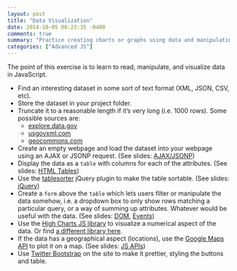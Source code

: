 ```yaml
---
layout: post
title: "Data Visualization"
date: 2014-10-05 08:23:35 -0400
comments: true
summary: "Practice creating charts or graphs using data and manipulating it with a form."
categories: ["Advanced JS"]
---
```


The point of this exercise is to learn to read, manipulate, and visualize data in JavaScript.

- Find an interesting dataset in some sort of text format (XML, JSON, CSV, etc). 
- Store the dataset in your project folder. 
- Truncate it to a reasonable length if it’s very long (i.e. 1000 rows). Some possible sources are:
    - [explore.data.gov](http://explore.data.gov)
    - [usgovxml.com](http://usgovxml.com)
    - [geocommons.com](http://geocommons.com)
- Create an empty webpage and load the dataset into your webpage using an AJAX or JSONP request. (See slides: [AJAX/JSONP](http://www.teaching-materials.org/ajax/))
- Display the data as a `table` with columns for each of the attributes. (See slides: [HTML Tables](http://www.teaching-materials.org/htmlcss-1day/lesson3/slides.html#slide3))
- Use the [tablesorter](http://tablesorter.com/docs/) jQuery plugin to make the table sortable. (See slides: [jQuery](http://www.teaching-materials.org/jquery/))
- Create a `form` above the `table` which lets users filter or manipulate the data somehow, i.e. a dropdown box to only show rows matching a particular query, or a way of summing up attributes. Whatever would be useful with the data. (See slides: [DOM](http://www.teaching-materials.org/javascript/slides/objectsdom.html), [Events](http://www.teaching-materials.org/javascript/slides/animevents.html))
- Use the [High Charts JS library](http://www.highcharts.com/) to visualize a numerical aspect of the data. Or find [a different library here](http://selection.datavisualization.ch/).
- If the data has a geographical aspect (locations), use the [Google Maps API](https://developers.google.com/maps/) to plot it on a map. (See slides: [JS APIs](http://gdisf-js-apis.appspot.com/))
- Use [Twitter Bootstrap](getbootstrap.com) on the site to make it prettier, styling the buttons and table.
